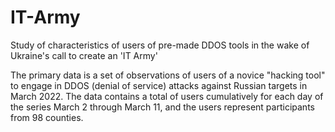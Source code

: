 # IT-Army

Study of characteristics of users of pre-made DDOS tools in the wake of Ukraine's call to create an 'IT Army'

The primary data is a set of observations of users of a novice "hacking tool" to engage in DDOS (denial of service) attacks against Russian targets in March 2022. The data contains a total of users cumulatively for each day of the series March 2 through March 11, and the users represent participants from 98 counties.
